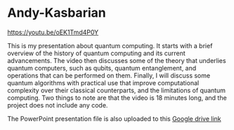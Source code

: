 # Andy-Kasbarian
https://youtu.be/oEK1Tmd4P0Y

This is my presentation about quantum computing. It starts with a brief overview of the history of quantum computing and its current advancements. The video then discusses some of the theory that underlies quantum computers, such as qubits, quantum entanglement, and operations that can be performed on them. Finally, I will discuss some quantum algorithms with practical use that improve computational complexity over their classical counterparts, and the limitations of quantum computing. Two things to note are that the video is 18 minutes long, and the project does not include any code.

The PowerPoint presentation file is also uploaded to this [Google drive link](https://docs.google.com/presentation/d/1t8DG3PlFqybxjgE_R_Hut1K_j-QTDzcy/edit?usp=sharing&ouid=110652985774115328476&rtpof=true&sd=true)
